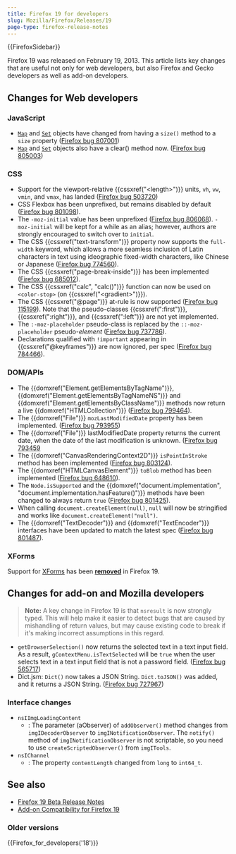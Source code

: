 ```yaml
---
title: Firefox 19 for developers
slug: Mozilla/Firefox/Releases/19
page-type: firefox-release-notes
---
```


{{FirefoxSidebar}}

Firefox 19 was released on February 19, 2013. This article lists key changes that are useful not only for web developers, but also Firefox and Gecko developers as well as add-on developers.

## Changes for Web developers

### JavaScript

- [`Map`](/en-US/docs/Web/JavaScript/Reference/Global_Objects/Map) and [`Set`](/en-US/docs/Web/JavaScript/Reference/Global_Objects/Set) objects have changed from having a `size()` method to a `size` property ([Firefox bug 807001](https://bugzil.la/807001))
- [`Map`](/en-US/docs/Web/JavaScript/Reference/Global_Objects/Map) and [`Set`](/en-US/docs/Web/JavaScript/Reference/Global_Objects/Set) objects also have a clear() method now. ([Firefox bug 805003](https://bugzil.la/805003))

### CSS

- Support for the viewport-relative {{cssxref("&lt;length&gt;")}} units, `vh`, `vw`, `vmin`, and `vmax`, has landed ([Firefox bug 503720](https://bugzil.la/503720))
- CSS Flexbox has been unprefixed, but remains disabled by default ([Firefox bug 801098](https://bugzil.la/801098)).
- The `-moz-initial` value has been unprefixed ([Firefox bug 806068](https://bugzil.la/806068)). `-moz-initial` will be kept for a while as an alias; however, authors are strongly encouraged to switch over to `initial`.
- The CSS {{cssxref("text-transform")}} property now supports the `full-width` keyword, which allows a more seamless inclusion of Latin characters in text using ideographic fixed-width characters, like Chinese or Japanese ([Firefox bug 774560](https://bugzil.la/774560)).
- The CSS {{cssxref("page-break-inside")}} has been implemented ([Firefox bug 685012](https://bugzil.la/685012)).
- The CSS {{cssxref("calc", "calc()")}} function can now be used on `<color-stop>` (on {{cssxref("&lt;gradient&gt;")}}).
- The CSS {{cssxref("@page")}} at-rule is now supported ([Firefox bug 115199](https://bugzil.la/115199)). Note that the pseudo-classes {{cssxref(":first")}}, {{cssxref(":right")}}, and {{cssxref(":left")}} are not yet implemented.
- The `:-moz-placeholder` pseudo-class is replaced by the `::-moz-placeholder` pseudo-_element_ ([Firefox bug 737786](https://bugzil.la/737786)).
- Declarations qualified with `!important` appearing in {{cssxref("@keyframes")}} are now ignored, per spec ([Firefox bug 784466](https://bugzil.la/784466)).

### DOM/APIs

- The {{domxref("Element.getElementsByTagName")}}, {{domxref("Element.getElementsByTagNameNS")}} and {{domxref("Element.getElementsByClassName")}} methods now return a live {{domxref("HTMLCollection")}} ([Firefox bug 799464](https://bugzil.la/799464)).
- The {{domxref("File")}} `mozLastModifiedDate` property has been implemented. ([Firefox bug 793955](https://bugzil.la/793955))
- The {{domxref("File")}} lastModifiedDate property returns the current date, when the date of the last modification is unknown. ([Firefox bug 793459](https://bugzil.la/793459)
- The {{domxref("CanvasRenderingContext2D")}} `isPointInStroke` method has been implemented ([Firefox bug 803124](https://bugzil.la/803124)).
- The {{domxref("HTMLCanvasElement")}} `toBlob` method has been implemented ([Firefox bug 648610](https://bugzil.la/648610)).
- The `Node.isSupported` and the {{domxref("document.implementation", "document.implementation.hasFeature()")}} methods have been changed to always return `true` ([Firefox bug 801425](https://bugzil.la/801425)).
- When calling `document.createElement(null)`, `null` will now be stringified and works like `document.createElement("null")`.
- The {{domxref("TextDecoder")}} and {{domxref("TextEncoder")}} interfaces have been updated to match the latest spec ([Firefox bug 801487](https://bugzil.la/801487)).

### XForms

Support for [XForms](/en-US/docs/XForms) has been [**removed**](https://www.philipp-wagner.com/blog/2011/07/the-future-of-mozilla-xforms) in Firefox 19.

## Changes for add-on and Mozilla developers

> **Note:** A key change in Firefox 19 is that `nsresult` is now strongly typed. This will help make it easier to detect bugs that are caused by mishandling of return values, but may cause existing code to break if it's making incorrect assumptions in this regard.

- `getBrowserSelection()` now returns the selected text in a text input field. As a result, `gContextMenu.isTextSelected` will be `true` when the user selects text in a text input field that is not a password field. ([Firefox bug 565717](https://bugzil.la/565717))
- Dict.jsm: `Dict()` now takes a JSON String. `Dict.toJSON()` was added, and it returns a JSON String. ([Firefox bug 727967](https://bugzil.la/727967))

### Interface changes

- `nsIImgLoadingContent`
  - : The parameter (aObserver) of `addObserver()` method changes from `imgIDecoderObserver` to `imgINotificationObserver`. The `notify()` method of `imgINotificationObserver` is not scriptable, so you need to use `createScriptedObserver()` from `imgITools`.
- `nsIChannel`
  - : The property `contentLength` changed from `long` to `int64_t`.

## See also

- [Firefox 19 Beta Release Notes](https://website-archive.mozilla.org/www.mozilla.org/firefox_releasenotes/en-us/firefox/19.0beta/releasenotes/)
- [Add-on Compatibility for Firefox 19](https://blog.mozilla.org/addons/2013/02/07/compatibility-for-firefox-19/)

### Older versions

{{Firefox_for_developers('18')}}
